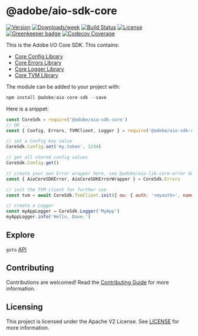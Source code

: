 <!-- 
Copyright 2019 Adobe. All rights reserved.
This file is licensed to you under the Apache License, Version 2.0 (the "License");
you may not use this file except in compliance with the License. You may obtain a copy
of the License at http://www.apache.org/licenses/LICENSE-2.0
Unless required by applicable law or agreed to in writing, software distributed under
the License is distributed on an "AS IS" BASIS, WITHOUT WARRANTIES OR REPRESENTATIONS
OF ANY KIND, either express or implied. See the License for the specific language
governing permissions and limitations under the License.
-->
@adobe/aio-sdk-core
====================

[![Version](https://img.shields.io/npm/v/@adobe/aio-sdk-core.svg)](https://npmjs.org/package/@adobe/aio-sdk-core)
[![Downloads/week](https://img.shields.io/npm/dw/@adobe/aio-sdk-core.svg)](https://npmjs.org/package/@adobe/aio-sdk-core)
[![Build Status](https://travis-ci.com/adobe/aio-sdk-core.svg?branch=master)](https://travis-ci.com/adobe/aio-sdk-core)
[![License](https://img.shields.io/badge/License-Apache%202.0-blue.svg)](https://opensource.org/licenses/Apache-2.0) [![Greenkeeper badge](https://badges.greenkeeper.io/adobe/aio-sdk-core.svg)](https://greenkeeper.io/)
[![Codecov Coverage](https://img.shields.io/codecov/c/github/adobe/aio-sdk-core/master.svg?style=flat-square)](https://codecov.io/gh/adobe/aio-sdk-core/)

This is the Adobe I/O Core SDK. This contains:
- [Core Config Library](https://github.com/adobe/aio-lib-core-config)
- [Core Errors Library](https://github.com/adobe/aio-lib-core-errors)
- [Core Logger Library](https://github.com/adobe/aio-lib-core-logging)
- [Core TVM Library](https://github.com/adobe/aio-lib-core-tvm)

The module can be added to your project with:

```javascript
npm install @adobe/aio-core-sdk --save
```

Here is a snippet:

```javascript
const CoreSdk = require('@adobe/aio-sdk-core')
// OR ...
const { Config, Errors, TVMClient, Logger } = require('@adobe/aio-sdk-core')

// set a Config key value
CoreSdk.Config.set('my.token', 1234)

// get all stored config values
CoreSdk.Config.get()

// create your own Error wrapper here, see @adobe/aio-lib-core-error docs
const { AioCoreSDKError, AioCoreSDKErrorWrapper } = CoreSdk.Errors

// init the TVM client for further use
const tvm = await CoreSdk.TvmClient.init({ ow: { auth: '<myauth>', namespace: '<mynamespace>' } })

// create a Logger
const myAppLogger = CoreSdk.Logger('MyApp')
myAppLogger.info('Hello, Dave.')
```

## Explore

`goto` [API](./doc/api.md)

## Contributing

Contributions are welcomed! Read the [Contributing Guide](./.github/CONTRIBUTING.md) for more information.

## Licensing

This project is licensed under the Apache V2 License. See [LICENSE](LICENSE) for more information.